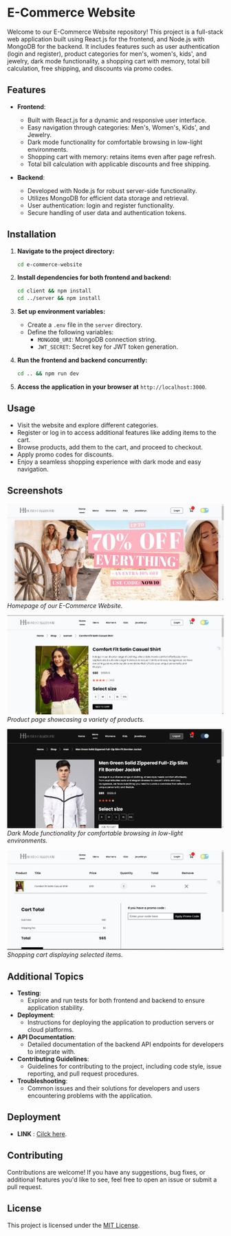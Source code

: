 # E-Commerce Website

Welcome to our E-Commerce Website repository! This project is a full-stack web application built using React.js for the frontend, and Node.js with MongoDB for the backend. It includes features such as user authentication (login and register), product categories for men's, women's, kids', and jewelry, dark mode functionality, a shopping cart with memory, total bill calculation, free shipping, and discounts via promo codes.

## Features

- **Frontend**:

  - Built with React.js for a dynamic and responsive user interface.
  - Easy navigation through categories: Men's, Women's, Kids', and Jewelry.
  - Dark mode functionality for comfortable browsing in low-light environments.
  - Shopping cart with memory: retains items even after page refresh.
  - Total bill calculation with applicable discounts and free shipping.

- **Backend**:
  - Developed with Node.js for robust server-side functionality.
  - Utilizes MongoDB for efficient data storage and retrieval.
  - User authentication: login and register functionality.
  - Secure handling of user data and authentication tokens.

## Installation

1. **Navigate to the project directory:**

   ```bash
   cd e-commerce-website
   ```

2. **Install dependencies for both frontend and backend:**

   ```bash
   cd client && npm install
   cd ../server && npm install
   ```

3. **Set up environment variables:**

   - Create a `.env` file in the `server` directory.
   - Define the following variables:
     - `MONGODB_URI`: MongoDB connection string.
     - `JWT_SECRET`: Secret key for JWT token generation.

4. **Run the frontend and backend concurrently:**

   ```bash
   cd .. && npm run dev
   ```

5. **Access the application in your browser at** `http://localhost:3000`.

## Usage

- Visit the website and explore different categories.
- Register or log in to access additional features like adding items to the cart.
- Browse products, add them to the cart, and proceed to checkout.
- Apply promo codes for discounts.
- Enjoy a seamless shopping experience with dark mode and easy navigation.

## Screenshots

![Homepage](Screenshots/home.png)
_Homepage of our E-Commerce Website._

![Product Page](Screenshots/productpage.png)
_Product page showcasing a variety of products._

![Dark Mode](Screenshots/darkmode.png)
_Dark Mode functionality for comfortable browsing in low-light environments._

![Shopping Cart](Screenshots/cart.png)
_Shopping cart displaying selected items._

## Additional Topics

- **Testing**:
  - Explore and run tests for both frontend and backend to ensure application stability.
- **Deployment**:
  - Instructions for deploying the application to production servers or cloud platforms.
- **API Documentation**:
  - Detailed documentation of the backend API endpoints for developers to integrate with.
- **Contributing Guidelines**:
  - Guidelines for contributing to the project, including code style, issue reporting, and pull request procedures.
- **Troubleshooting**:
  - Common issues and their solutions for developers and users encountering problems with the application.
 
## Deployment

  - **LINK** : [Cilck here](https://honest-harbour-e-commerce.netlify.app/).

## Contributing

Contributions are welcome! If you have any suggestions, bug fixes, or additional features you'd like to see, feel free to open an issue or submit a pull request.

## License

This project is licensed under the [MIT License](LICENSE).
